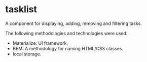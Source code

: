 tasklist
====

A component for displaying, adding, removing and filtering tasks.

The following methodologies and technologies were used:
*  Materialize: UI framework.
*  BEM: A methodology for naming HTML/CSS classes.
*  local storage.

